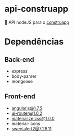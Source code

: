 # api-construapp
:construction: API nodeJS para o [construapp](https://api-construapp.herokuapp.com/#!/) 

# Dependências

## Back-end
* express
* body-parser
* mongoose

## Front-end
* angularjs@1.7.5
* ui-router@1.0.2
* materialize.css@1.0.0
* material-icons
* sweetalert2@7.28.11
